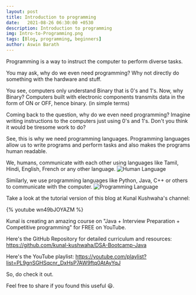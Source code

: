 ```yaml
---
layout: post
title: Introduction to programming
date:   2021-08-26 06:30:00 +0530
description: Introduction to programming
img: Intro-to-Programming.png
tags: [Blog, programming, beginners]
author: Aswin Barath
---
```


Programming is a way to instruct the computer to perform diverse tasks.

You may ask, why do we even need programming?
Why not directly do something with the hardware and stuff.

You see, computers only understand Binary that is 0's and 1's.
Now, why Binary? 
Computers built with electronic components transmits data in the form of ON or OFF, hence binary. (in simple terms)

Coming back to the question, why do we even need programming?
Imagine writing instructions to the computers just using 0's and 1's.
Don't you think it would be tiresome work to do?

See, this is why we need programming languages.
Programming languages allow us to write programs and perform tasks and also makes the programs human readable.


We, humans, communicate with each other using languages like Tamil, Hindi, English, French or any other language.
![Human Language](https://dev-to-uploads.s3.amazonaws.com/uploads/articles/xdqrrnlawlr17u5s08u3.png)

Similarly, we use programming languages like Python, Java, C++ or others to communicate with the computer.
![Programming Language](https://dev-to-uploads.s3.amazonaws.com/uploads/articles/qeeb7i5y7wzrrat77z1s.png)

Take a look at the tutorial version of this blog at Kunal Kushwaha's channel:

{% youtube wn49bJOYAZM %}

Kunal is creating an amazing course on "Java + Interview Preparation + Competitive programming" for FREE on YouTube.

Here's the GitHub Repository for detailed curriculum and resources: https://github.com/kunal-kushwaha/DSA-Bootcamp-Java

Here's the YouTube playlist: https://youtube.com/playlist?list=PL9gnSGHSqcnr_DxHsP7AW9ftq0AtAyYqJ

So, do check it out.

Feel free to share if you found this useful 😃.
